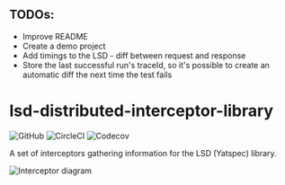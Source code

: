 ## TODOs:
- Improve README
- Create a demo project
- Add timings to the LSD - diff between request and response
- Store the last successful run's traceId, so it's possible to create an automatic diff the next time the test fails

# lsd-distributed-interceptor-library 
![GitHub](https://img.shields.io/github/license/integreety/lsd-distributed-interceptor-library) 
![CircleCI](https://img.shields.io/circleci/build/gh/integreety/lsd-distributed-interceptor-library)
![Codecov](https://img.shields.io/codecov/c/github/integreety/lsd-distributed-interceptor-library)

A set of interceptors gathering information for the LSD (Yatspec) library.

![Interceptor diagram](https://github.com/integreety/lsd-distributed-interceptor-library/blob/master/image/lsd-distributed-interceptor-library.png?raw=true)
